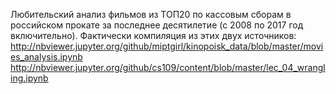 Любительский анализ фильмов из ТОП20 по кассовым сборам в российском прокате за последнее десятилетие (с 2008 по 2017 год включительно).
Фактически компиляция из этих двух источников: 
http://nbviewer.jupyter.org/github/miptgirl/kinopoisk_data/blob/master/movies_analysis.ipynb
http://nbviewer.jupyter.org/github/cs109/content/blob/master/lec_04_wrangling.ipynb
